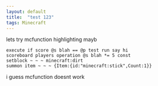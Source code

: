 ```yaml
---
layout: default
title:  "test 123"
tags: Minecraft
---
```


lets try mcfunction highlighting mayb

```mcfunction
execute if score @s blah == @p test run say hi
scoreboard players operation @s blah *= 5 const
setblock ~ ~ ~ minecraft:dirt
summon item ~ ~ ~ {Item:{id:"minecraft:stick",Count:1}}
```

i guess mcfunction doesnt work